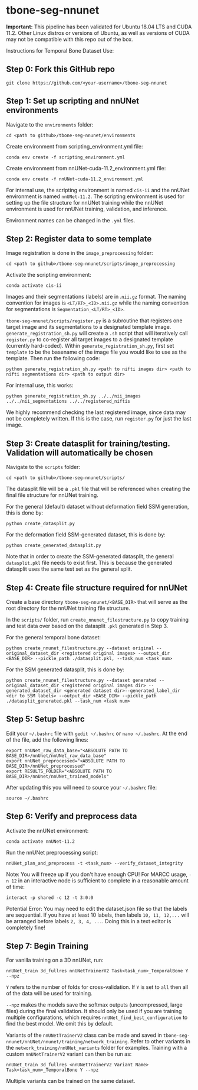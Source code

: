 # tbone-seg-nnunet

**Important:** This pipeline has been validated for Ubuntu 18.04 LTS and CUDA 11.2. Other Linux distros or versions of Ubuntu, as well as versions of CUDA may not be compatible with this repo out of the box.

Instructions for Temporal Bone Dataset Use:

## Step 0: Fork this GitHub repo
```
git clone https://github.com/<your-username>/tbone-seg-nnunet
```

## Step 1: Set up scripting and nnUNet environments
Navigate to the `environments` folder:
```
cd <path to github>/tbone-seg-nnunet/environments
```
Create environment from scripting_environment.yml file:
```
conda env create -f scripting_environment.yml
```
Create environment from nnUNet-cuda-11.2_environment.yml file:
```
conda env create -f nnUNet-cuda-11.2_environment.yml
```
For internal use, the scripting environment is named `cis-ii` and the nnUNet environment is named `nnUNet-11.2`. The scripting environment is used for setting up the file structure for nnUNet training while the nnUNet environment is used for nnUNet training, validation, and inference.

Environment names can be changed in the `.yml` files.

## Step 2: Register data to some template
Image registration is done in the `image_preprocessing` folder:
```
cd <path to github>/tbone-seg-nnunet/scripts/image_preprocessing
```
Activate the scripting environment:
```
conda activate cis-ii
```
Images and their segmentations (labels) are in .`nii.gz` format. The naming convention for images is `<LT/RT>_<ID>.nii.gz` while the naming convention for segmentations is `Segmentation_<LT/RT>_<ID>`.

`tbone-seg-nnunet/scripts/register.py` is a subroutine that registers one target image and its segmentations to a designated template image. `generate_registration_sh.py` will create a `.sh` script that will iteratively call `register.py` to co-register all target images to a designated template (currently hard-coded). Within `generate_registration_sh.py`, first set `template` to be the basename of the image file you would like to use as the template. Then run the following code:
```
python generate_registration_sh.py <path to nifti images dir> <path to nifti segmentations dir> <path to output dir>
```
For internal use, this works:
```
python generate_registration_sh.py ../../nii_images ../../nii_segmentations ../../registered_niftis
```
We highly recommend checking the last registered image, since data may not be completely written. If this is the case, run `register.py` for just the last image.

## Step 3: Create datasplit for training/testing. Validation will automatically be chosen
Navigate to the `scripts` folder:
```
cd <path to github>/tbone-seg-nnunet/scripts/
```

The datasplit file will be a `.pkl` file that will be referenced when creating the final file structure for nnUNet training.

For the general (default) dataset without deformation field SSM generation, this is done by:
```
python create_datasplit.py
```
For the deformation field SSM-generated dataset, this is done by:
```
python create_generated_datasplit.py
```
Note that in order to create the SSM-generated datasplit, the general `datasplit.pkl` file needs to exist first. This is because the generated datasplit uses the same test set as the general split.

## Step 4: Create file structure required for nnUNet
Create a base directory `tbone-seg-nnunet/<BASE_DIR>` that will serve as the root directory for the nnUNet training file structure.

In the `scripts/` folder, run `create_nnunet_filestructure.py` to copy training and test data over based on the datasplit `.pkl` generated in Step 3.

For the general temporal bone dataset:
```
python create_nnunet_filestructure.py --dataset original --original_dataset_dir <registered original images> --output_dir <BASE_DIR> --pickle_path ./datasplit.pkl, --task_num <task num>
```
For the SSM generated datasplit, this is done by:
```
python create_nnunet_filestructure.py --dataset generated --original_dataset_dir <registered original images dir> --generated_dataset_dir <generated dataset dir>--generated_label_dir <dir to SSM labels> --output_dir <BASE_DIR> --pickle_path ./datasplit_generated.pkl --task_num <task num>
```

## Step 5: Setup bashrc
Edit your `~/.bashrc` file with `gedit ~/.bashrc` or `nano ~/.bashrc`. At the end of the file, add the following lines:
```
export nnUNet_raw_data_base="<ABSOLUTE PATH TO BASE_DIR>/nnUnet/nnUNet_raw_data_base" 
export nnUNet_preprocessed="<ABSOLUTE PATH TO BASE_DIR>/nnUNet_preprocessed" 
export RESULTS_FOLDER="<ABSOLUTE PATH TO BASE_DIR>/nnUnet/nnUNet_trained_models"
```
After updating this you will need to source your `~/.bashrc` file:
```
source ~/.bashrc
```

## Step 6: Verify and preprocess data
Activate the nnUNet environment:
```
conda activate nnUNet-11.2
```
Run the nnUNet preprocessing script:
```
nnUNet_plan_and_preprocess -t <task_num> --verify_dataset_integrity
```
Note: You will freeze up if you don't have enough CPU! For MARCC usage, `-n 12` in an interactive node is sufficient to complete in a reasonable amount of time:
```
interact -p shared -c 12 -t 3:0:0
```
Potential Error: You may need to edit the dataset.json file so that the labels are sequential. If you have at least 10 labels, then labels `10, 11, 12,...` will be arranged before labels `2, 3, 4, ...`. Doing this in a text editor is completely fine!

## Step 7: Begin Training
For vanilla training on a 3D nnUNet, run:
```
nnUNet_train 3d_fullres nnUNetTrainerV2 Task<task_num>_TemporalBone Y --npz
```
`Y` refers to the number of folds for cross-validation. If `Y` is set to `all` then all of the data will be used for training.

`--npz` makes the models save the softmax outputs (uncompressed, large files) during the final validation. It should only be used if you are training multiple configurations, which requires `nnUNet_find_best_configuration` to find the best model. We omit this by default.

Variants of the `nnUNetTrainerV2` class can be made and saved in `tbone-seg-nnunet/nnUNet/nnunet/training/network_training`. Refer to other variants in the `network_training/nnUNet_variants` folder for examples. Training with a custom `nnUNetTrainerV2` variant can then be run as:

```
nnUNet_train 3d_fullres <nnUNetTrainerV2 Variant Name> Task<task_num>_TemporalBone Y --npz
```
Multiple variants can be trained on the same dataset.
